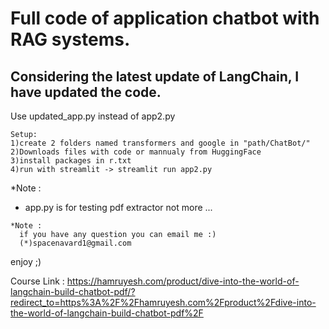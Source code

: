 # Full code of application chatbot with RAG systems. 

## Considering the latest update of LangChain, I have updated the code.
Use updated_app.py instead of app2.py


```
Setup:
1)create 2 folders named transformers and google in "path/ChatBot/"
2)Downloads files with code or mannualy from HuggingFace
3)install packages in r.txt
4)run with streamlit -> streamlit run app2.py
```

*Note : 
  * app.py is for testing pdf extractor not more ...

```
*Note :
  if you have any question you can email me :)
  (*)spacenavard1@gmail.com
```
enjoy ;)

Course Link : https://hamruyesh.com/product/dive-into-the-world-of-langchain-build-chatbot-pdf/?redirect_to=https%3A%2F%2Fhamruyesh.com%2Fproduct%2Fdive-into-the-world-of-langchain-build-chatbot-pdf%2F
